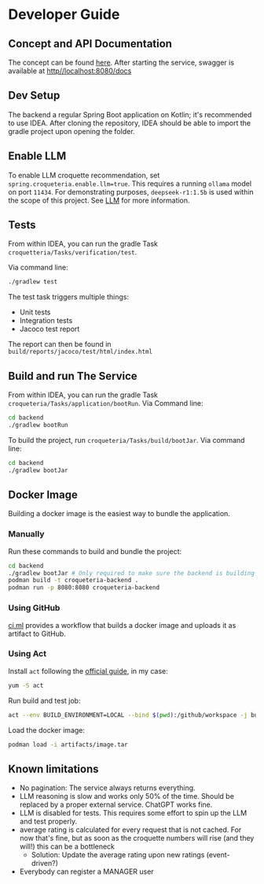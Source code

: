 # Developer Guide

## Concept and API Documentation

The concept can be found [here](../docs/concept/concept.md).
After starting the service, swagger is available at [http//localhost:8080/docs]()

## Dev Setup

The backend a regular Spring Boot application on Kotlin; it's recommended to use IDEA.
After cloning the repository, IDEA should be able to import the gradle project upon opening the folder.

## Enable LLM

To enable LLM croquette recommendation, set `spring.croqueteria.enable.llm=true`.
This requires a running `ollama` model on port `11434`. 
For demonstrating purposes, `deepseek-r1:1.5b` is used within the scope of this project.
See [LLM](../llm/README.md) for more information.

## Tests

From within IDEA, you can run the gradle Task `croquetteria/Tasks/verification/test`.

Via command line:
```bash
./gradlew test
```

The test task triggers multiple things:
* Unit tests
* Integration tests
* Jacoco test report

The report can then be found in `build/reports/jacoco/test/html/index.html`

## Build and run The Service

From within IDEA, you can run the gradle Task `croqueteria/Tasks/application/bootRun`.
Via Command line:

```bash
cd backend
./gradlew bootRun
```

To build the project, run `croqueteria/Tasks/build/bootJar`.
Via command line:

```bash
cd backend
./gradlew bootJar
```


## Docker Image

Building a docker image is the easiest way to bundle the application.

### Manually

Run these commands to build and bundle the project:

```bash
cd backend
./gradlew bootJar # Only required to make sure the backend is building successfully
podman build -t croqueteria-backend .
podman run -p 8080:8080 croqueteria-backend

```

### Using GitHub

[ci.ml](.github/workflows/ci.yml) provides a workflow that builds a docker image and uploads it as artifact to GitHub.

### Using Act

Install `act` following the [official guide](https://github.com/nektos/act), in my case:

```bash
yum -S act
```

Run build and test job: 
```bash
act --env BUILD_ENVIRONMENT=LOCAL --bind $(pwd):/github/workspace -j build-and-test -P ubuntu-latest=catthehacker/ubuntu:act-latest
```

Load the docker image:
```bash
podman load -i artifacts/image.tar
```

## Known limitations

* No pagination: The service always returns everything.
* LLM reasoning is slow and works only 50% of the time. Should be replaced by a proper external service. ChatGPT works fine.
* LLM is disabled for tests. This requires some effort to spin up the LLM and test properly.
* average rating is calculated for every request that is not cached. For now that's fine, but as soon as the croquette numbers will rise (and they will!) this can be a bottleneck
    * Solution: Update the average rating upon new ratings (event-driven?)
* Everybody can register a MANAGER user
